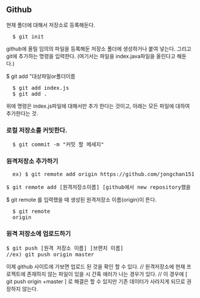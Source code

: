 ## Github

현재 폴더에 대해서 저장소로 등록해둔다.

<pre>
  $ git init
</pre>

github에 올릴 임의의 파일을 등록해둔 저장소 폴더에 생성하거나 붙여 넣는다. 그리고 git에 추가하는 명령을 입력한다.
(여기서는 파일을 index.java파일을 올린다고 해둔다.)

$ git add "대상파일or폴더이름
<pre>
  $ git add index.js
  $ git add .
</pre>

위에 명령은 index.js파일에 대해서만 추가 한다는 것이고, 아래는 모든 파일에 대하여 추가한다는 것.

### 로컬 저장소를 커밋한다.

<pre>
  $ git commit -m "커밋 할 메세지"
</pre>

### 원격저장소 추가하기

<pre>
  ex) $ git remote add origin https://github.com/jongchan1514/node.git

$ git remote add [원격저장소이름] [github에서 new repository했을 때 생성된 url]
</pre>

$ git remote 를 입력했을 때 생성된 원격저장소 이름(origin)이 뜬다.

<pre>
  $ git remote
  origin
</pre>

### 원격 저장소에 업로드하기

<pre>
$ git push [원격 저장소 이름] [브랜치 이름]
//ex) git push origin master
</pre>

이제 github 사이트에 가보면 업로드 된 것을 확인 할 수 있다.
// 원격저장소에 현재 프로젝트에 존재하지 않는 파일이 있을 시 간혹 에러가 나는 경우가 있다.
// 이 경우에 [ git push origin +master ] 로 해결은 할 수 있지만 기존 데이터가 사라지게 되므로 권장하지 않는다. 
